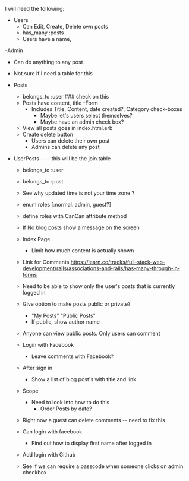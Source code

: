 I will need the following:
- Users
  - Can Edit, Create, Delete own posts
  - has_many :posts
  - Users have a name, 

-Admin
  - Can do anything to any post
  - Not sure if I need a table for this

- Posts
  - belongs_to :user ### check on this
  - Posts have content, title
  -Form
    - Includes Title, Content, date created?, Category check-boxes
      - Maybe let's users select themselves?
      - Maybe have an admin check box?
  - View all posts goes in index.html.erb
  - Create delete button
    - Users can delete their own post
    - Admins can delete any post

- UserPosts    ---- this will be the join table
  - belongs_to :user
  - belongs_to :post


  - See why updated time is not your time zone ?


  - enum roles [:normal. admin, guest?]

  - define roles with CanCan attribute method

  - If No blog posts show a message on the screen

  - Index Page
    - Limit how much content is actually shown

  - Link for Comments
  https://learn.co/tracks/full-stack-web-development/rails/associations-and-rails/has-many-through-in-forms


  - Need to be able to show only the user's posts that is currently logged in

  - Give option to make posts public or private?
    - "My Posts" "Public Posts"
    - If public, show author name

  - Anyone can view public posts. Only users can comment

  - Login with Facebook
    - Leave comments with Facebook? 

  - After sign in
    - Show a list of blog post's with title and link

  - Scope
    - Need to look into how to do this
      - Order Posts by date?

  - Right now a guest can delete comments -- need to fix this


  - Can login with facebook
    - Find out how to display first name after logged in

  - Add login with Github

  


  - See if we can require a passcode when someone clicks on admin checkbox
  






















